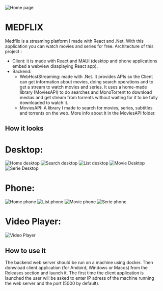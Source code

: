 ![Home page](/Screenshots/home_page.PNG)
# MEDFLIX

Medflix is a streaming platform I made with React and .Net. With this application you can watch movies and series for free. 
Architecture of this project :
* Client: it is made with React and MAUI (desktop and phone applications embed a webview disaplaying React app).
* Backend: 
    - WebHostStreaming: made with .Net. It provides APIs so the Client can get information about movies, doing search operations and to get a stream to watch movies and series. It uses a home-made library (MoviesAPI) to do searches and MonoTorrent to download medias and get stream from torrents without waiting for it to be fully downloaded to watch it.
    - MoviesAPI:  A library I made to search for movies, series, subtitles and torrents on the web. More info about it in the MoviesAPI folder.

## How it looks
# Desktop:
![Home desktop](/Screenshots/home_desktop.PNG)
![Search desktop](/Screenshots/search_desktop.PNG)
![List desktop](/Screenshots/list_desktop.PNG)
![Movie Desktop](/Screenshots/movie_desktop.PNG)
![Serie Desktop](/Screenshots/serie_desktop.PNG)

# Phone:
![Home phone](/Screenshots/home_phone.jpg)
![List phone](/Screenshots/list_phone.jpg)
![Movie phone](/Screenshots/movie_phone.jpg)
![Serie phone](/Screenshots/serie_phone.jpg)

# Video Player:
![Video Player](/Screenshots/video_player.PNG)

## How to use it
The backend web server should be run on a machine using docker. Then donwload client application (for Andoird, Windows or Macos) from the Releases section and launch it. The first time the client application is launched the user will be asked to enter IP adress of the machine running the web server and the port (5000 by default).






